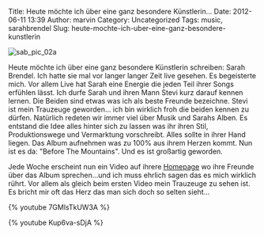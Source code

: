 Title: Heute möchte ich über eine ganz besondere Künstlerin...
Date: 2012-06-11 13:39
Author: marvin
Category: Uncategorized
Tags: music, sarahbrendel
Slug: heute-mochte-ich-uber-eine-ganz-besondere-kunstlerin

![sab_pic_02a]({static}/images/sab_pic_02a.jpg)

Heute möchte ich über eine ganz besondere Künstlerin schreiben: Sarah
Brendel. Ich hatte sie mal vor langer langer Zeit live gesehen. Es
begeisterte mich. Vor allem Live hat Sarah eine Energie die jeden Teil
ihrer Songs erfühlen lässt. Ich durfe Sarah und ihren Mann Stevi kurz
darauf kennen lernen. Die Beiden sind etwas was ich als beste Freunde
bezeichne. Stevi ist mein Trauzeuge geworden... ich bin wirklich froh
die beiden kennen zu dürfen. Natürlich redeten wir immer viel über Musik
und Sarahs Alben. Es entstand die Idee alles hinter sich zu lassen was
ihr ihren Stil, Produktionswege und Vermarktung vorschreibt. Alles
sollte in ihrer Hand liegen. Das Album aufnehmen was zu 100% aus ihrem
Herzen kommt. Nun ist es da: "Before The Mountains". Und es ist
großartig geworden.

Jede Woche erscheint nun ein Video auf ihrere
[Homepage](http://sarahbrendel.de/) wo ihre Freunde über das Album
sprechen...und ich muss ehrlich sagen das es mich wirklich rührt. Vor
allem als gleich beim ersten Video mein Trauzeuge zu sehen ist. Es
bricht mir oft das Herz das man sich doch so selten sieht...

{% youtube 7GMlsTkUW3A %}

{% youtube Kup6va-sDjA %}

